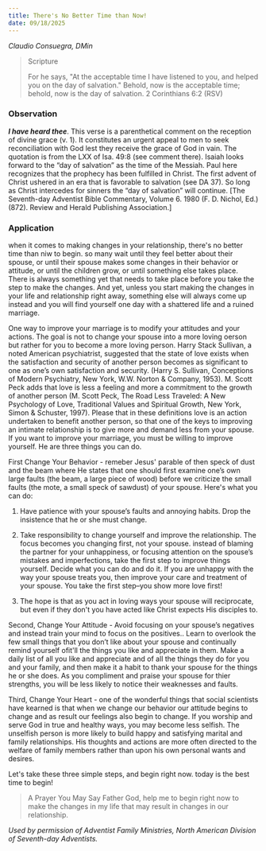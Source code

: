 ```yaml
---
title: There's No Better Time than Now!
date: 09/18/2025
---
```


_Claudio Consuegra, DMin_

> <p>Scripture</p>
> For he says, "At the acceptable time I have listened to you, and helped you on the day of salvation." Behold, now is the acceptable time; behold, now is the day of salvation. 2 Corinthians 6:2 (RSV)

### Observation

_**I have heard thee**_. This verse is a parenthetical comment on the reception of divine grace (v. 1). It constitutes an urgent appeal to men to seek reconciliation with God lest they receive the grace of God in vain. The quotation is from the LXX of Isa. 49:8 (see comment there). Isaiah looks forward to the “day of salvation” as the time of the Messiah. Paul here recognizes that the prophecy has been fulfilled in Christ. The first advent of Christ ushered in an era that is favorable to salvation (see DA 37). So long as Christ intercedes for sinners the “day of salvation” will continue. [The Seventh-day Adventist Bible Commentary, Volume 6. 1980 (F. D. Nichol, Ed.) (872). Review and Herald Publishing Association.]

### Application

when it comes to making changes in your relationship, there's no better time than niw to begin. so many wait until they feel better about their spouse, or until their spouse makes some changes in their behavior or attitude, or until the children grow, or until something else takes place. There is always something yet that needs to take place before you take the step to make the changes. And yet, unless you start making the changes in your life and relationship right away, something else will always come up instead and you will find yourself one day with a shattered life and a ruined marriage.

One way to improve your marriage is to modify your attitudes and your actions. The goal is not to change your spouse into a more loving oerson but rather for you to become a more loving person. Harry Stack Sullivan, a noted American psychiatrist, suggested that the state of love exists when the satisfaction and security of another person becomes as significant to one as one’s own satisfaction and security. (Harry S. Sullivan, Conceptions of Modern Psychiatry, New York, W.W. Norton & Company, 1953). M. Scott Peck adds that love is less a feeling and more a commitment to the growth of another person (M. Scott Peck, The Road Less Traveled: A New Psychology of Love, Traditional Values and Spiritual Growth, New York, Simon & Schuster, 1997). Please that in these definitions love is an action undertaken to benefit another person, so that one of the keys to improving an intimate relationship is to give more and demand less from your spouse. If you want to improve your marriage, you must be willing to improve yourself. He are three things you can do.

First Change Your Behavior - remeber Jesus' parable of then speck of dust and the beam where He states that one should first examine one’s own large faults (the beam, a large piece of wood) before we criticize the small faults (the mote, a small speck of sawdust) of your spouse. Here's what you can do:

1. Have patience with your spouse’s faults and annoying habits. Drop the insistence that he or she must change.

2. Take responsibility to change yourself and improve the relationship. The focus becomes you changing first, not your spouse. instead of blaming the partner for your unhappiness, or focusing attention on the spouse’s mistakes and imperfections, take the first step to improve things yourself. Decide what you can do and do it. If you are unhappy with the way your spouse treats you, then improve your care and treatment of your spouse. You take the first step–you show more love first!

3. The hope is that as you act in loving ways your spouse will reciprocate, but even if they don't you have acted like Christ expects His disciples to.

Second, Change Your Attitude - Avoid focusing on your spouse’s negatives and instead train your mind to focus on the positives.. Learn to overlook the few small things that you don’t like about your spouse and continually remind yourself ofit'll the things you like and appreciate in them. Make a daily list of all you like and appreciate and of all the things they do for you and your family, and then make it a habit to thank your spouse for the things he or she does. As you compliment and praise your spouse for thier strengths, you will be less likely to notice their weaknesses and faults.

Third, Change Your Heart - one of the wonderful things that social scientists have kearned is that when we change our behavior our attitude begins to change and as result our feelings also begin to change. If you worship and serve God in true and healthy ways, you may become less selfish. The unselfish person is more likely to build happy and satisfying marital and family relationships. His thoughts and actions are more often directed to the welfare of family members rather than upon his own personal wants and desires.

Let's take these three simple steps, and begin right now. today is the best time to begin!

> <callout>A Prayer You May Say</callout>
> Father God, help me to begin right now to make the changes in my life that may result in changes in our relationship.

_Used by permission of Adventist Family Ministries, North American Division of Seventh-day Adventists._